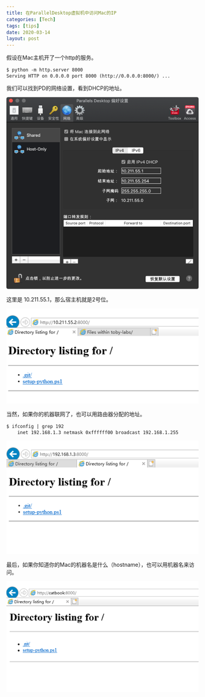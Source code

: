 ```yaml
---
title: 在ParallelDesktop虚拟机中访问Mac的IP
categories: [Tech]
tags: [tips]
date: 2020-03-14
layout: post
---
```

假设在Mac主机开了一个http的服务。

<!-- more -->

```
$ python -m http.server 8000
Serving HTTP on 0.0.0.0 port 8000 (http://0.0.0.0:8000/) ...
```

我们可以找到PD的网络设置，看到DHCP的地址。

![image-20200314154520597](images/image-20200314154520597.png)

这里是 10.211.55.1，那么宿主机就是2号位。

![image-20200314154808932](images/image-20200314154808932.png)

当然，如果你的机器联网了，也可以用路由器分配的地址。

```
$ ifconfig | grep 192
	inet 192.168.1.3 netmask 0xffffff00 broadcast 192.168.1.255
```

![image-20200314154939087](images/image-20200314154939087.png)

最后，如果你知道你的Mac的机器名是什么（hostname），也可以用机器名来访问。

![image-20200314155350759](images/image-20200314155350759.png)
